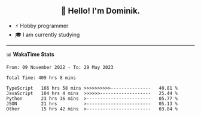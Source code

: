 <h2 align="center">👋 Hello! I'm Dominik.</h2>

- ⚡ Hobby programmer
- 🎓 I am currently studying

---
📊 **WakaTime Stats**
<!--START_SECTION:waka-->

```text
From: 09 November 2022 - To: 29 May 2023

Total Time: 409 hrs 8 mins

TypeScript   166 hrs 58 mins >>>>>>>>>>---------------   40.81 %
JavaScript   104 hrs 4 mins  >>>>>>-------------------   25.44 %
Python       23 hrs 36 mins  >------------------------   05.77 %
JSON         21 hrs          >------------------------   05.13 %
Other        15 hrs 42 mins  >------------------------   03.84 %
```

<!--END_SECTION:waka-->
